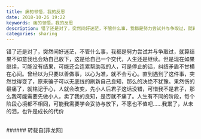 ```yaml
---
title: 痛的领悟，我的反思
date: 2018-10-26 19:22
keywords: 痛的领悟，我的反思
description: 错了还是对了，突然间好迷茫，不管什么事，我都是努力尝试并与争取过，就算结果不如意我也会劝自己放下，这是给自己一个交代，人生还是继续。但是现在如果继续，可能没有结果，可能还会连累帮助我的人，可是停止的话，纠结矛盾不甘横在心间。曾经以为只要以善做事，以心为准，就不会亏心。直到遇到了这件事，突然觉得变了，原来骗子可以无底线的刷新自己良知，那么的决绝不犹豫。果然伤的最痛了，就铭记于心，人就会改变，先小人后君子这话没错，可惜我不是君子，那么我可能需要先做小人，卖了我的良知，是否就不痛了。人生有不同的阶段，每个阶段心境都不相同，可能我需要学会妥协与放下，不愿也不值吧……我累了，从未的泪，也许是成长的代价
categories: sharing
---
```

<td class="t_f" id="postmessage_2171677">

错了还是对了，突然间好迷茫，不管什么事，我都是努力尝试并与争取过，就算结果不如意我也会劝自己放下，这是给自己一个交代，人生还是继续。但是现在如果继续，可能没有结果，可能还会连累帮助我的人，可是停止的话，纠结矛盾不甘横在心间。曾经以为只要以善做事，以心为准，就不会亏心。直到遇到了这件事，突然觉得变了，原来骗子可以无底线的刷新自己良知，那么的决绝不犹豫。果然伤的最痛了，就铭记于心，人就会改变，先小人后君子这话没错，可惜我不是君子，那么我可能需要先做小人，卖了我的良知，是否就不痛了。人生有不同的阶段，每个阶段心境都不相同，可能我需要学会妥协与放下，不愿也不值吧……我累了，从未的泪，也许是成长的代价<br/>
<img alt="" border="0" class="zoom" data-cf-modified-d7cda157583cc4f8bbf168b2-="" file="http://www.flw.ph/data/appbyme/upload/image/201810/26/tqo3A9jBnjLY.jpg" id="aimg_F1s1Y" lazyloadthumb="1" onclick="" onmouseover="" src="http://www.flw.ph/data/appbyme/upload/image/201810/26/tqo3A9jBnjLY.jpg"/><br/>
<br/>
</td>
###### 转载自[菲龙网]